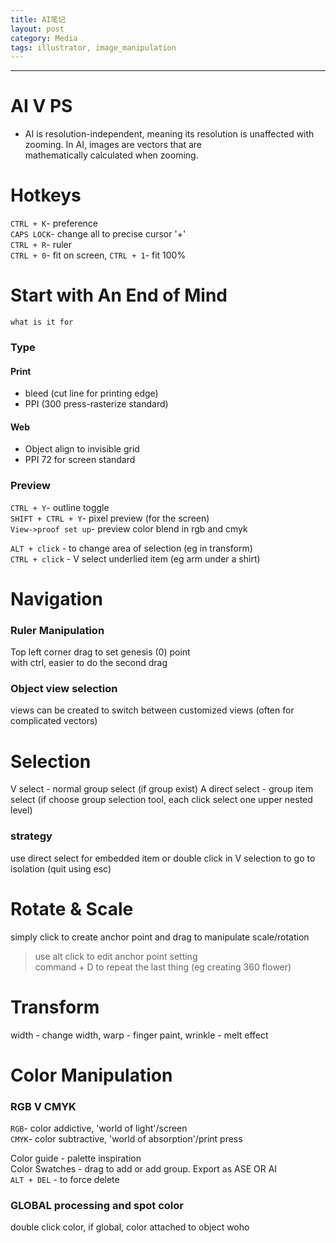 ```yaml
---
title: AI笔记
layout: post
category: Media
tags: illustrator, image_manipulation
---
```

---

# AI V PS  
- AI is resolution-independent, meaning its resolution is unaffected with zooming. In AI, images are vectors that are  
mathematically calculated when zooming.  

# Hotkeys
`CTRL + K`- preference   
`CAPS LOCK`- change all to precise cursor '+'  
`CTRL + R`- ruler  
`CTRL + 0`- fit on screen, `CTRL + 1`- fit 100%  

# Start with An End of Mind
`what is it for`
### Type  
#### Print  
- bleed (cut line for printing edge)  
- PPI (300 press-rasterize standard)  

#### Web
- Object align to invisible grid  
- PPI 72 for screen standard  

### Preview  
`CTRL + Y`- outline toggle  
`SHIFT + CTRL + Y`- pixel preview (for the screen)  
`View->proof set up`- preview color blend in rgb and cmyk  

`ALT + click` - to change area of selection (eg in transform)  
`CTRL + click` - V select underlied item (eg arm under a shirt)  

# Navigation
### Ruler Manipulation
Top left corner drag to set genesis (0) point  
with ctrl, easier to do the second drag  

### Object view selection
views can be created to switch between customized views (often for complicated vectors)  

# Selection  
V select - normal group select (if group exist)
A direct select - group item select (if choose group selection tool, each click select one upper nested level)  

### strategy  
use direct select for embedded item or double click in V selection to go to isolation (quit using esc)  

# Rotate & Scale
simply click to create anchor point and drag to manipulate scale/rotation  

> use alt click to edit anchor point setting  
> command + D to repeat the last thing (eg creating 360 flower)  

# Transform
width - change width, warp - finger paint, wrinkle - melt effect  

# Color Manipulation
### RGB V CMYK
`RGB`- color addictive, 'world of light'/screen    
`CMYK`- color subtractive, 'world of absorption'/print press  

Color guide - palette inspiration  
Color Swatches - drag to add or add group. Export as ASE OR AI  
`ALT + DEL` - to force delete  
### GLOBAL processing and spot color
double click color, if global, color attached to object woho  


